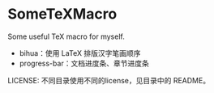 # SomeTeXMacro
Some useful TeX macro for myself.

- bihua：使用 LaTeX 排版汉字笔画顺序
- progress-bar：文档进度条、章节进度条

LICENSE: 不同目录使用不同的license，见目录中的 README。
